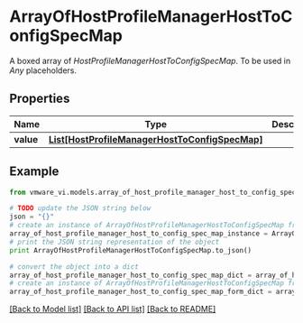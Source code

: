 # ArrayOfHostProfileManagerHostToConfigSpecMap

A boxed array of *HostProfileManagerHostToConfigSpecMap*. To be used in *Any* placeholders. 

## Properties
Name | Type | Description | Notes
------------ | ------------- | ------------- | -------------
**value** | [**List[HostProfileManagerHostToConfigSpecMap]**](HostProfileManagerHostToConfigSpecMap.md) |  | 

## Example

```python
from vmware_vi.models.array_of_host_profile_manager_host_to_config_spec_map import ArrayOfHostProfileManagerHostToConfigSpecMap

# TODO update the JSON string below
json = "{}"
# create an instance of ArrayOfHostProfileManagerHostToConfigSpecMap from a JSON string
array_of_host_profile_manager_host_to_config_spec_map_instance = ArrayOfHostProfileManagerHostToConfigSpecMap.from_json(json)
# print the JSON string representation of the object
print ArrayOfHostProfileManagerHostToConfigSpecMap.to_json()

# convert the object into a dict
array_of_host_profile_manager_host_to_config_spec_map_dict = array_of_host_profile_manager_host_to_config_spec_map_instance.to_dict()
# create an instance of ArrayOfHostProfileManagerHostToConfigSpecMap from a dict
array_of_host_profile_manager_host_to_config_spec_map_form_dict = array_of_host_profile_manager_host_to_config_spec_map.from_dict(array_of_host_profile_manager_host_to_config_spec_map_dict)
```
[[Back to Model list]](../README.md#documentation-for-models) [[Back to API list]](../README.md#documentation-for-api-endpoints) [[Back to README]](../README.md)


